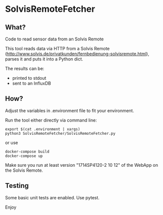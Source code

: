 # SolvisRemoteFetcher

## What?
Code to read sensor data from an Solvis Remote

This tool reads data via HTTP from a Solvis Remote (http://www.solvis.de/privatkunden/fernbedienung-solvisremote.html), parses it and puts it into a Python dict.

The results can be:
* printed to stdout
* sent to an InfluxDB

## How?
Adjust the variables in .environment file to fit your environment.

Run the tool either directly via command line:
```
export $(cat .environment | xargs)
python3 SolvisRemoteFetcher/SolvisRemoteFetcher.py
```

or use
```
docker-compose build
docker-compose up
```

Make sure you run at least version "1714SP4120-2 10 12" of the WebApp on the Solvis Remote.

## Testing
Some basic unit tests are enabled. Use pytest.

Enjoy